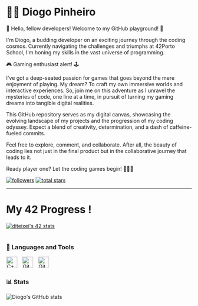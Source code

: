 #  🏊‍♂️ Diogo Pinheiro 

👋 Hello, fellow developers! Welcome to my GitHub playground! 🚀

I'm Diogo, a budding developer on an exciting journey through the coding cosmos. Currently navigating the challenges and triumphs at 42Porto School, I'm honing my skills in the vast universe of programming.

🎮 Gaming enthusiast alert! 🕹️ 

I've got a deep-seated passion for games that goes beyond the mere enjoyment of playing. My dream? To craft my own immersive worlds and interactive experiences. So, join me on this adventure as I unravel the mysteries of code, one line at a time, in pursuit of turning my gaming dreams into tangible digital realities.

This GitHub repository serves as my digital canvas, showcasing the evolving landscape of my projects and the progression of my coding odyssey. Expect a blend of creativity, determination, and a dash of caffeine-fueled commits.

Feel free to explore, comment, and collaborate. After all, the beauty of coding lies not just in the final product but in the collaborative journey that leads to it.

Ready player one? Let the coding games begin! 🚀👾✨




<p align="left">
      <a href="https://github.com/DiogoFSPinheiro?tab=followers">
         <img alt="followers" title="Follow me on Github" src="https://custom-icon-badges.demolab.com/github/followers/DiogoFSPinheiro?color=236ad3&labelColor=1155ba&style=for-the-badge&logo=person-add&label=Follow&logoColor=white"/></a>
      <a href="https://github.com/DiogoFSPinheiro?tab=repositories&sort=stargazers">
         <img alt="total stars" title="Total stars on GitHub" src="https://custom-icon-badges.demolab.com/github/stars/DiogoFSPinheiro?color=55960c&style=for-the-badge&labelColor=488207&logo=star"/></a>
   </p>
  
 ---
  
  # My 42 Progress !

  <a href="https://github.com/oakoudad/badge42"> 
    <img src="https://badge.mediaplus.ma/darkblue/diogosan?UM6P=off" alt="diteixei's 42 stats" /> 
  </a>
</p>


#

### 🧰 Languages and Tools

<img align="left" alt="C++" width="30px" style="padding-right:10px;" src="https://cdn.jsdelivr.net/gh/devicons/devicon/icons/cplusplus/cplusplus-line.svg" />
<img align="left" alt="GitHub" width="30px" style="padding-right:10px;" src="https://cdn.jsdelivr.net/gh/devicons/devicon/icons/c/c-line.svg" />
<img align="left" alt="GitHub" width="30px" style="padding-right:10px;" src="https://cdn.jsdelivr.net/gh/devicons/devicon/icons/github/github-original.svg" />     
<br />

#

### 📊 Stats

![Diogo's GitHub stats](https://github-readme-stats.vercel.app/api?username=DiogoFSPinheiro&show_icons=true&theme=prussian)

<!-- ![GitHub Streak](https://streak-stats.demolab.com?user=ForrestKnight&theme=gruvbox&border_radius=4.5) -->

#
